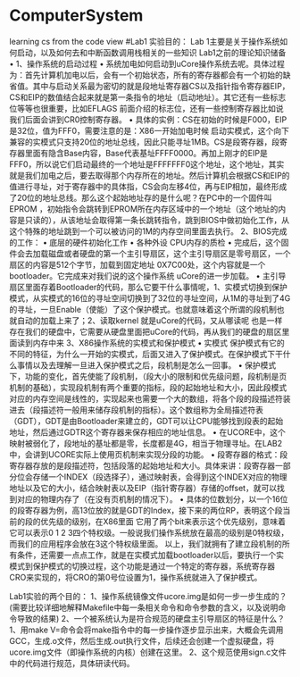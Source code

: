# ComputerSystem
learning cs from the code view
#Lab1
实验目的：
Lab 1主要是关于操作系统如何启动，以及如何去和中断函数调用栈相关的一些知识
Lab1之前的理论知识储备
•	1、操作系统的启动过程
•	系统加电如何启动到uCore操作系统去呢。具体过程为：首先计算机加电以后，会有一个初始状态，所有的寄存器都会有一个初始的缺省值。其中与启动关系最为密切的就是段地址寄存器CS以及指针指令寄存器EIP，CS和EIP的数值结合起来就是第一条指令的地址（启动地址）。其它还有一些标志位等等也很重要，比如EFLAGS 前面介绍的标志位，还有一些控制寄存器比如说我们后面会讲到CR0控制寄存器。
•	具体的实例：CS在初始的时候是F000，EIP是32位，值为FFF0，需要注意的是：X86一开始加电时候 启动实模式，这个向下兼容的实模式只支持20位的地址总线，因此只能寻址1MB。CS是段寄存器，段寄存器里面有隐含Base内容，Base代表基址FFFF0000。再加上刚才的EIP是FFF0，所以说它们启动最终的一个地址是FFFFFFF0这个地址，这个地址，其实就是我们加电之后，要去取得那个内存所在的地址。然后计算机会根据CS和EIP的值进行寻址，对于寄存器中的具体指，CS会向左移4位，再与EIP相加，最终形成了20位的地址总线。那么这个起始地址存的是什么呢？在PC中的一个固件叫EPROM ，初始指令会跳转到EPROM所在内存区域中的一个地址（这个地址的内容是只读的），从该地址会取得第一条长跳转指令，跳到BIOS中做初始化工作，从这个特殊的地址跳到一个可以被访问的1M的内存空间里面去执行。
2、BIOS完成的工作：
•	底层的硬件初始化工作
•	各种外设 CPU内存的质检
•	完成后，这个固件会去加载磁盘或者硬盘的第一个主引导扇区，这个主引导扇区是零号扇区，一个扇区的内容是512个字节，加载到固定地址 0X7C00处，这个内容就是一个bootloader。它完成来对我们说的这个操作系统 uCore的进一步加载。
•	主引导扇区里面存着Bootloader的代码，那么它要干什么事情呢，1、实模式切换到保护模式，从实模式的16位的寻址空间切换到了32位的寻址空间，从1M的寻址到了4G的寻址，一旦Enable（使能）了这个保护模式。也就意味着这个所谓的段机制也就自动的加载上来了；2、读取kernel 就是uCore的代码，又从哪读呢 也是一样 存在我们的硬盘中，它需要从硬盘里面把uCore的代码，再从我们的硬盘的扇区里面读到内存中来
3、X86操作系统的实模式和保护模式
•	实模式 保护模式有它的不同的特征，为什么一开始的实模式，后面又进入了保护模式。在保护模式下干什么事情以及去理解一旦进入保护模式之后，段机制是怎么一回事。
•	保护模式下，功能的变化，首先使能了段机制，（段大小的限制和优先级问题，段机制是页机制的基础），实现段机制有两个重要的指标，段的起始地址和大小，因此段模式对应的内存空间是线性的，实现起来也需要一个大的数组，将各个段的段描述符装进去（段描述符一般用来储存段机制的指标）。这个数组称为全局描述符表（GDT），GDT是由Bootloader来建立的，GDT可以让CPU能够找到段表的起始地址，然后通过GDTR这个寄存器来保存相应的地址信息。
•	在UCORE中，这个映射被弱化了，段地址的基址都是零，长度都是4G，相当于物理寻址。在LAB2中，会讲到UCORE实际上使用页机制来实现分段的功能。
•	段寄存器的格式：段寄存器存放的是段描述符，包括段落的起始地址和大小。具体来讲：段寄存器一部分位会存储一个INDEX（段选择子），通过映射表，会得到这个INDEX对应的物理地址以及它的大小，结合映射表以及EIP（指针寄存器）存储的offset，就可以找到对应的物理内存了（在没有页机制的情况下）。
•	具体的位数划分，以一个16位的段寄存器为例，高13位放的就是GDT的Index，接下来的两位RP，表明这个段当前的段的优先级的级别，在X86里面 它用了两个bit来表示这个优先级别，意味着它可以表示0 1 2 3四个特权级。一般说我们操作系统放在最高的级别是0特权级，而我们的应用程序会放在3这个特权级里面。
以上，我们就拥有了建立段机制的所有条件，还需要一点点工作，就是在实模式加载bootloader以后，要执行一个实模式到保护模式的切换过程，这个功能是通过一个特定的寄存器，系统寄存器CRO来实现的，将CRO的第0号位设置为1，操作系统就进入了保护模式。

Lab1实验的两个目的：
1、操作系统镜像文件ucore.img是如何一步一步生成的？(需要比较详细地解释Makefile中每一条相关命令和命令参数的含义，以及说明命令导致的结果)
2、一个被系统认为是符合规范的硬盘主引导扇区的特征是什么？
1、用make V=命令会将make指令中的每一步操作逐步显示出来，大概会先调用GCC，生成.o文件，然后生成.out执行文件，后续还会创建一个虚拟硬盘，将ucore.img文件（即操作系统的内核）创建在这里。
2、这个规范使用sign.c文件中的代码进行规范，具体研读代码。
